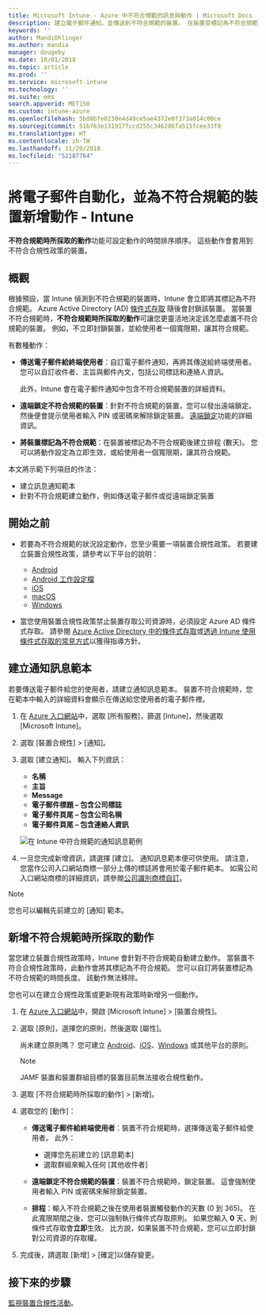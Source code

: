 ```yaml
---
title: Microsoft Intune - Azure 中不符合規範的訊息與動作 | Microsoft Docs
description: 建立電子郵件通知，並傳送到不符合規範的裝置。 在裝置受標記為不符合規範之後新增動作，例如新增寬限期以讓其符合規範，或建立排程來禁止存取，直到裝置符合規範為止。 在 Azure 中使用 Microsoft Intune 來執行。
keywords: ''
author: MandiOhlinger
ms.author: mandia
manager: dougeby
ms.date: 10/01/2018
ms.topic: article
ms.prod: ''
ms.service: microsoft-intune
ms.technology: ''
ms.suite: ems
search.appverid: MET150
ms.custom: intune-azure
ms.openlocfilehash: 5bd8bfe0230e4d49ce5ae4372e0f373a014c00ce
ms.sourcegitcommit: 51b763e131917fccd255c346286fa515fcee33f0
ms.translationtype: HT
ms.contentlocale: zh-TW
ms.lasthandoff: 11/20/2018
ms.locfileid: "52187764"
---
```

# <a name="automate-email-and-add-actions-for-noncompliant-devices---intune"></a>將電子郵件自動化，並為不符合規範的裝置新增動作 - Intune

**不符合規範時所採取的動作**功能可設定動作的時間排序順序。 這些動作會套用到不符合合規性政策的裝置。 

## <a name="overview"></a>概觀
根據預設，當 Intune 偵測到不符合規範的裝置時，Intune 會立即將其標記為不符合規範。 Azure Active Directory (AD) [條件式存取](https://docs.microsoft.com/azure/active-directory/active-directory-conditional-access-azure-portal) 隨後會封鎖該裝置。 當裝置不符合規範時，**不符合規範時所採取的動作**可讓您更靈活地決定該怎麼處置不符合規範的裝置。 例如，不立即封鎖裝置，並給使用者一個寬限期，讓其符合規範。

有數種動作：

- **傳送電子郵件給終端使用者**：自訂電子郵件通知，再將其傳送給終端使用者。 您可以自訂收件者、主旨與郵件內文，包括公司標誌和連絡人資訊。

    此外，Intune 會在電子郵件通知中包含不符合規範裝置的詳細資料。

- **遠端鎖定不符合規範的裝置**：針對不符合規範的裝置，您可以發出遠端鎖定。 然後便會提示使用者輸入 PIN 或密碼來解除鎖定裝置。 [遠端鎖定](device-remote-lock.md)功能的詳細資訊。 

- **將裝置標記為不符合規範**：在裝置被標記為不符合規範後建立排程 (數天)。 您可以將動作設定為立即生效，或給使用者一個寬限期，讓其符合規範。

本文將示範下列項目的作法：

- 建立訊息通知範本
- 針對不符合規範建立動作，例如傳送電子郵件或從遠端鎖定裝置


## <a name="before-you-begin"></a>開始之前

- 若要為不符合規範的狀況設定動作，您至少需要一項裝置合規性政策。 若要建立裝置合規性政策，請參考以下平台的說明：

  - [Android](compliance-policy-create-android.md)
  - [Android 工作設定檔](compliance-policy-create-android-for-work.md)
  - [iOS](compliance-policy-create-ios.md)
  - [macOS](compliance-policy-create-mac-os.md)
  - [Windows](compliance-policy-create-windows.md)

- 當您使用裝置合規性政策禁止裝置存取公司資源時，必須設定 Azure AD 條件式存取。 請參閱 [Azure Active Directory 中的條件式存取](https://docs.microsoft.com/azure/active-directory/active-directory-conditional-access-azure-portal)或[透過 Intune 使用條件式存取的常見方式](conditional-access-intune-common-ways-use.md)以獲得指導方針。

## <a name="create-a-notification-message-template"></a>建立通知訊息範本

若要傳送電子郵件給您的使用者，請建立通知訊息範本。 裝置不符合規範時，您在範本中輸入的詳細資料會顯示在傳送給您使用者的電子郵件裡。

1. 在 [Azure 入口網站](https://portal.azure.com)中，選取 [所有服務]，篩選 [Intune]，然後選取 [Microsoft Intune]。
2. 選取 [裝置合規性] > [通知]。
3. 選取 [建立通知]。 輸入下列資訊：

   - **名稱**
   - **主旨**
   - **Message**
   - **電子郵件標題 – 包含公司標誌**
   - **電子郵件頁尾 – 包含公司名稱**
   - **電子郵件頁尾 – 包含連絡人資訊**

   ![在 Intune 中符合規範的通知訊息範例](./media/actionsfornoncompliance-1.PNG)

4. 一旦您完成新增資訊，請選擇 [建立]。 通知訊息範本便可供使用。 請注意，您當作公司入口網站商標一部分上傳的標誌將會用於電子郵件範本。 如需公司入口網站商標的詳細資訊，請參閱[公司識別商標自訂](company-portal-app.md#company-identity-branding-customization)。  

> [!NOTE]
> 您也可以編輯先前建立的 [通知] 範本。

## <a name="add-actions-for-noncompliance"></a>新增不符合規範時所採取的動作

當您建立裝置合規性政策時，Intune 會針對不符合規範自動建立動作。 當裝置不符合合規性政策時，此動作會將其標記為不符合規範。 您可以自訂將裝置標記為不符合規範的時間長度。 該動作無法移除。

您也可以在建立合規性政策或更新現有政策時新增另一個動作。 

1. 在 [Azure 入口網站](https://portal.azure.com)中，開啟 [Microsoft Intune] > [裝置合規性]。
2. 選取 [原則]，選擇您的原則，然後選取 [屬性]。 

    尚未建立原則嗎？ 您可建立 [Android](compliance-policy-create-android.md)、[iOS](compliance-policy-create-ios.md)、[Windows](compliance-policy-create-windows.md) 或其他平台的原則。
  
    > [!NOTE]
    > JAMF 裝置和裝置群組目標的裝置目前無法接收合規性動作。

3. 選取 [不符合規範時所採取的動作] > [新增]。
4. 選取您的 [動作]： 

    - **傳送電子郵件給終端使用者**：裝置不符合規範時，選擇傳送電子郵件給使用者。 此外： 
    
         - 選擇您先前建立的 [訊息範本]
         - 選取群組來輸入任何 [其他收件者]
    
    - **遠端鎖定不符合規範的裝置**：裝置不符合規範時，鎖定裝置。 這會強制使用者輸入 PIN 或密碼來解除鎖定裝置。 
    
    - **排程**：輸入不符合規範之後在使用者裝置觸發動作的天數 (0 到 365)。 在此寬限期間之後，您可以強制執行條件式存取原則。 如果您輸入 **0** 天，則條件式存取會**立即**生效。 比方說，如果裝置不符合規範，您可以立即封鎖對公司資源的存取權。

5. 完成後，請選取 [新增] > [確定]以儲存變更。

## <a name="next-steps"></a>接下來的步驟
[監視裝置合規性活動](device-compliance-monitor.md)。
